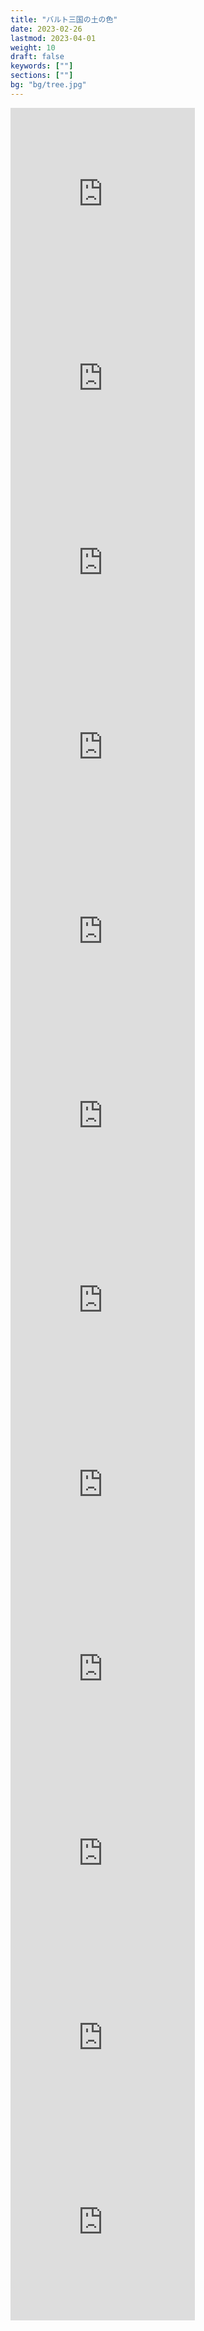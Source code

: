 ```yaml
---
title: "バルト三国の土の色"
date: 2023-02-26
lastmod: 2023-04-01
weight: 10
draft: false
keywords: [""]
sections: [""]
bg: "bg/tree.jpg"
---
```


<div class="googlemap-if">
<iframe src="https://www.google.com/maps/embed?pb=!4v1684566983391!6m8!1m7!1s6qk9fM3xFDOkp_BS3UoiXw!2m2!1d59.13325455354583!2d26.71355154414811!3f342.667619376033!4f-5.252154819452301!5f3.0721457215730186" width="295" height="295" style="border:0;" allowfullscreen="" loading="lazy" referrerpolicy="no-referrer-when-downgrade"></iframe>
<iframe src="https://www.google.com/maps/embed?pb=!4v1684567078911!6m8!1m7!1sVX9-xOuIlAjuqZlJnY_pMQ!2m2!1d58.73325348906733!2d25.0038294921776!3f165.41898409949863!4f-14.60950599547624!5f1.3801925938747255" width="295" height="295" style="border:0;" allowfullscreen="" loading="lazy" referrerpolicy="no-referrer-when-downgrade"></iframe>
<iframe src="https://www.google.com/maps/embed?pb=!4v1684566944766!6m8!1m7!1sH_f1ILPG8tcKKILjq-gvvQ!2m2!1d58.7169754686616!2d26.23326574501495!3f125.40499353981636!4f-5.830968910135425!5f3.029890672948628" width="295" height="295" style="border:0;" allowfullscreen="" loading="lazy" referrerpolicy="no-referrer-when-downgrade"></iframe>
<iframe src="https://www.google.com/maps/embed?pb=!4v1684566928918!6m8!1m7!1sCtnqW0j2b2jSZCsgZmCEIA!2m2!1d58.05304186657101!2d25.99856341321465!3f154.453957557342!4f-9.823064729095336!5f1.7431718349436869" width="295" height="295" style="border:0;" allowfullscreen="" loading="lazy" referrerpolicy="no-referrer-when-downgrade"></iframe>
</div>

<div class="googlemap-if">
<iframe src="https://www.google.com/maps/embed?pb=!4v1684566894774!6m8!1m7!1sCEykxPuFuZszXims7dfoyg!2m2!1d57.49572722292257!2d26.2041860906356!3f335.5740862675453!4f-7.835918346813585!5f0.7820865974627469" width="295" height="295" style="border:0;" allowfullscreen="" loading="lazy" referrerpolicy="no-referrer-when-downgrade"></iframe>
<iframe src="https://www.google.com/maps/embed?pb=!4v1684566875438!6m8!1m7!1s6NzmnwpuwJ8Zyi4iOtE26g!2m2!1d56.86056760937828!2d25.85756835934339!3f199.55382925566073!4f-10.41180500471009!5f0.7820865974627469" width="295" height="295" style="border:0;" allowfullscreen="" loading="lazy" referrerpolicy="no-referrer-when-downgrade"></iframe>
<iframe src="https://www.google.com/maps/embed?pb=!4v1684567132464!6m8!1m7!1supdFT0_jwHrlpig0KAM6sg!2m2!1d57.18075481651061!2d22.41798718970993!3f204.3355893063826!4f-27.014818740481168!5f0.7820865974627469" width="295" height="295" style="border:0;" allowfullscreen="" loading="lazy" referrerpolicy="no-referrer-when-downgrade"></iframe>
<iframe src="https://www.google.com/maps/embed?pb=!4v1684566844167!6m8!1m7!1slCCD3UrD92DZ7nJPirQvFg!2m2!1d56.26667604691328!2d25.57692402003713!3f18.88151158108343!4f-6.720817512742457!5f0.7820865974627469" width="295" height="295" style="border:0;" allowfullscreen="" loading="lazy" referrerpolicy="no-referrer-when-downgrade"></iframe>
</div>

<div class="googlemap-if">
<iframe src="https://www.google.com/maps/embed?pb=!4v1684566768480!6m8!1m7!1sbbfI0dfQrk7d-iuuGQBOLw!2m2!1d56.00998929597429!2d24.293008690545!3f61.82482973551575!4f-3.461397796678895!5f1.8145091978729981" width="295" height="295" style="border:0;" allowfullscreen="" loading="lazy" referrerpolicy="no-referrer-when-downgrade"></iframe>
<iframe src="https://www.google.com/maps/embed?pb=!4v1684566736792!6m8!1m7!1sHo2yZApXPWFRvcj8pSortg!2m2!1d55.05236515094069!2d24.29584910608307!3f332.1643095313915!4f-13.001217419328952!5f0.8538917075859309" width="295" height="295" style="border:0;" allowfullscreen="" loading="lazy" referrerpolicy="no-referrer-when-downgrade"></iframe>
<iframe src="https://www.google.com/maps/embed?pb=!4v1684567167078!6m8!1m7!1srDF8ySfaX5eKcWpVcjJUow!2m2!1d55.01589851731011!2d21.55615121441179!3f320.96262155288457!4f-4.503097231467635!5f3.0419198138667034" width="295" height="295" style="border:0;" allowfullscreen="" loading="lazy" referrerpolicy="no-referrer-when-downgrade"></iframe>
<iframe src="https://www.google.com/maps/embed?pb=!4v1684566810024!6m8!1m7!1seZQgUG2ZBFDbaQAzf5C7PQ!2m2!1d54.07434851900889!2d24.09779399890493!3f126.62410833702539!4f-4.559617384139486!5f3.2784571502333915" width="295" height="295" style="border:0;" allowfullscreen="" loading="lazy" referrerpolicy="no-referrer-when-downgrade"></iframe>
</div>

